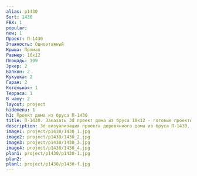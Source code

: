 ```yaml
---
alias: p1430
Sort: 1430
FBX: 1
popular: 
new: 1
Проект: П-1430
Этажность: Одноэтажный
Крыша: Прямая
Размер: 10х12
Площадь: 109
Эркер: 2
Балкон: 2
Кукушка: 2
Гараж: 2
Котельная: 1
Терраса: 1
В чашу: 2
layout: project
hidemenu: 1
h1: Проект дома из бруса П-1430
title: П-1430. Заказать 3d проект дома из бруса 10х12 - готовые проекты
description: 3d визуализация проекта деревянного дома из бруса П-1430. Площадь 109 м2, размер 10х12. Вы можете внести любые изменения в проект.
image1: project/p1430/1430_1.jpg
image2: project/p1430/1430_2.jpg
image3: project/p1430/1430_3.jpg
image4: project/p1430/1430_4.jpg
plan1: project/p1430/p1430-1.jpg
plan2: 
planl: project/p1430/p1430-f.jpg
---
```


